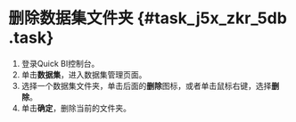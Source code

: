 # 删除数据集文件夹 {#task_j5x_zkr_5db .task}

1.   登录Quick BI控制台。 
2.   单击**数据集**，进入数据集管理页面。 
3.   选择一个数据集文件夹，单击后面的**删除**图标，或者单击鼠标右键，选择**删除**。 
4.   单击**确定**，删除当前的文件夹。 

